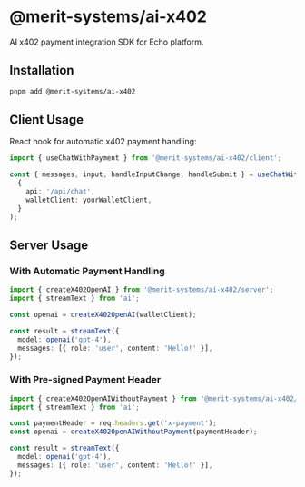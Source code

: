 # @merit-systems/ai-x402

AI x402 payment integration SDK for Echo platform.

## Installation

```bash
pnpm add @merit-systems/ai-x402
```

## Client Usage

React hook for automatic x402 payment handling:

```typescript
import { useChatWithPayment } from '@merit-systems/ai-x402/client';

const { messages, input, handleInputChange, handleSubmit } = useChatWithPayment(
  {
    api: '/api/chat',
    walletClient: yourWalletClient,
  }
);
```

## Server Usage

### With Automatic Payment Handling

```typescript
import { createX402OpenAI } from '@merit-systems/ai-x402/server';
import { streamText } from 'ai';

const openai = createX402OpenAI(walletClient);

const result = streamText({
  model: openai('gpt-4'),
  messages: [{ role: 'user', content: 'Hello!' }],
});
```

### With Pre-signed Payment Header

```typescript
import { createX402OpenAIWithoutPayment } from '@merit-systems/ai-x402/server';
import { streamText } from 'ai';

const paymentHeader = req.headers.get('x-payment');
const openai = createX402OpenAIWithoutPayment(paymentHeader);

const result = streamText({
  model: openai('gpt-4'),
  messages: [{ role: 'user', content: 'Hello!' }],
});
```
